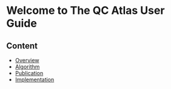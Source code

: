 # Welcome to The QC Atlas User Guide
## Content
* [Overview](../user-guide/overview.md)
* [Algorithm](../user-guide/algorithm.md)
* [Publication](../user-guide/publication.md)
* [Implementation](../user-guide/implementation.md)





